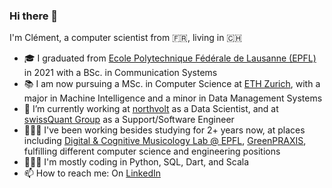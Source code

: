 ### Hi there 👋

I'm Clément, a computer scientist from 🇫🇷, living in 🇨🇭 

- 🎓 I graduated from [Ecole Polytechnique Fédérale de Lausanne (EPFL)](https://epfl.ch) in 2021 with a BSc. in Communication Systems
- 📚 I am now pursuing a MSc. in Computer Science at [ETH Zurich](https://ethz.ch), with a major in Machine Intelligence and a minor in Data Management Systems
- 🌱 I’m currently working at [northvolt](https://northvolt.com) as a Data Scientist, and at [swissQuant Group](https://www.swissquant.com) as a Support/Software Engineer
- 👨🏻‍🔬 I've been working besides studying for 2+ years now, at places including [Digital & Cognitive Musicology Lab @ EPFL](https://www.epfl.ch/labs/dcml/), [GreenPRAXIS](https://www.greenpraxis.com/en), fulfilling different computer science and engineering positions
- 👨🏻‍💻 I'm mostly coding in Python, SQL, Dart, and Scala
- 📫 How to reach me: On [LinkedIn](https://www.linkedin.com/in/clementsicard)
